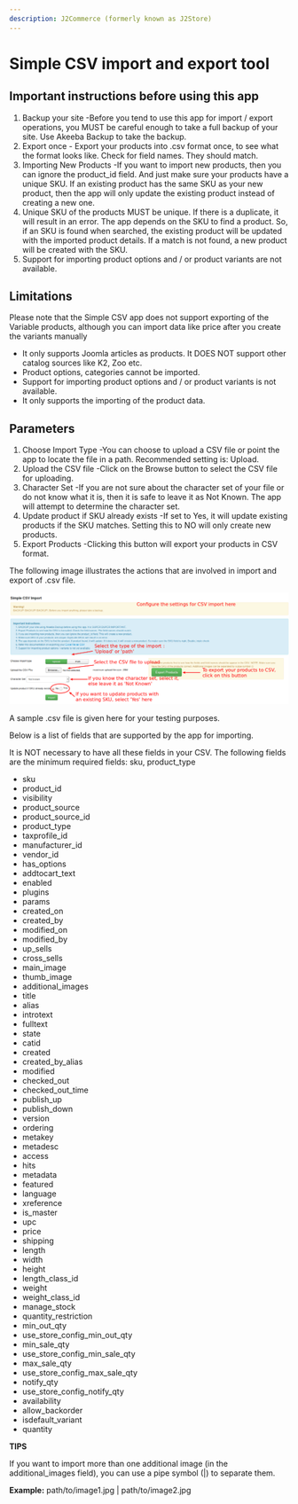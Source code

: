 ```yaml
---
description: J2Commerce (formerly known as J2Store)
---
```


# Simple CSV import and export tool

## Important instructions before using this app <a href="#important-instructions-before-using-this-app" id="important-instructions-before-using-this-app"></a>

1. Backup your site -Before you tend to use this app for import / export operations, you MUST be careful enough to take a full backup of your site. Use Akeeba Backup to take the backup.
2. Export once - Export your products into .csv format once, to see what the format looks like. Check for field names. They should match.
3. Importing New Products -If you want to import new products, then you can ignore the product\_id field. And just make sure your products have a unique SKU. If an existing product has the same SKU as your new product, then the app will only update the existing product instead of creating a new one.
4. Unique SKU of the products MUST be unique. If there is a duplicate, it will result in an error. The app depends on the SKU to find a product. So, if an SKU is found when searched, the existing product will be updated with the imported product details. If a match is not found, a new product will be created with the SKU.
5. Support for importing product options and / or product variants are not available.

## **Limitations**

Please note that the Simple CSV app does not support exporting of the Variable products, although you can import data like price after you create the variants manually

* It only supports Joomla articles as products. It DOES NOT support other catalog sources like K2, Zoo etc.
* Product options, categories cannot be imported.
* Support for importing product options and / or product variants is not available.
* It only supports the importing of the product data.

## Parameters <a href="#parameters" id="parameters"></a>

1. Choose Import Type -You can choose to upload a CSV file or point the app to locate the file in a path. Recommended setting is: Upload.
2. Upload the CSV file -Click on the Browse button to select the CSV file for uploading.
3. Character Set -If you are not sure about the character set of your file or do not know what it is, then it is safe to leave it as Not Known. The app will attempt to determine the character set.
4. Update product if SKU already exists -If set to Yes, it will update existing products if the SKU matches. Setting this to NO will only create new products.
5. Export Products -Clicking this button will export your products in CSV format.

The following image illustrates the actions that are involved in import and export of .csv file.

![Simple CSV](https://raw.githubusercontent.com/j2store/doc-images/master/apps/simple-csv-import-export/csv-import-settings-edited.png)

A sample .csv file is given here for your testing purposes.

Below is a list of fields that are supported by the app for importing.

It is NOT necessary to have all these fields in your CSV. The following fields are the minimum required fields: sku, product\_type

* sku
* product\_id
* visibility
* product\_source
* product\_source\_id
* product\_type
* taxprofile\_id
* manufacturer\_id
* vendor\_id
* has\_options
* addtocart\_text
* enabled
* plugins
* params
* created\_on
* created\_by
* modified\_on
* modified\_by
* up\_sells
* cross\_sells
* main\_image
* thumb\_image
* additional\_images
* title
* alias
* introtext
* fulltext
* state
* catid
* created
* created\_by\_alias
* modified
* checked\_out
* checked\_out\_time
* publish\_up
* publish\_down
* version
* ordering
* metakey
* metadesc
* access
* hits
* metadata
* featured
* language
* xreference
* is\_master
* upc
* price
* shipping
* length
* width
* height
* length\_class\_id
* weight
* weight\_class\_id
* manage\_stock
* quantity\_restriction
* min\_out\_qty
* use\_store\_config\_min\_out\_qty
* min\_sale\_qty
* use\_store\_config\_min\_sale\_qty
* max\_sale\_qty
* use\_store\_config\_max\_sale\_qty
* notify\_qty
* use\_store\_config\_notify\_qty
* availability
* allow\_backorder
* isdefault\_variant
* quantity

**TIPS**

If you want to import more than one additional image (in the additional\_images field), you can use a pipe symbol (|) to separate them.

**Example:** path/to/image1.jpg | path/to/image2.jpg
